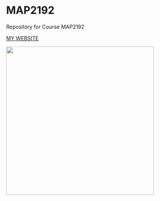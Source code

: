 # MAP2192
Repository for Course MAP2192

[MY WEBSITE](https://github.com/MalB88-eng/MAP2192)

<img src ="(https://raw.githubusercontent.com/MalB88-eng/MAP2192/main/Barbell.png)" width = 400>
